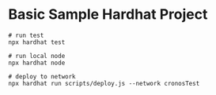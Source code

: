 # Basic Sample Hardhat Project

```shell
# run test
npx hardhat test

# run local node
npx hardhat node

# deploy to network
npx hardhat run scripts/deploy.js --network cronosTest
```
